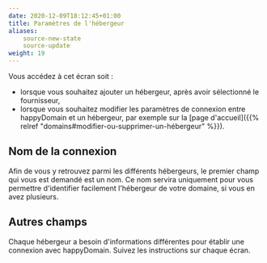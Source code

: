```yaml
---
date: 2020-12-09T18:12:45+01:00
title: Paramètres de l'hébergeur
aliases:
    source-new-state
    source-update
weight: 19
---
```


Vous accédez à cet écran soit :

- lorsque vous souhaitez ajouter un hébergeur, après avoir sélectionné le fournisseur,
- lorsque vous souhaitez modifier les paramètres de connexion entre happyDomain et un hébergeur, par exemple sur la [page d'accueil]({{% relref "domains#modifier-ou-supprimer-un-hébergeur" %}}).

## Nom de la connexion

Afin de vous y retrouvez parmi les différents hébergeurs, le premier champ qui vous est demandé est un nom.
Ce nom servira uniquement pour vous permettre d'identifier facilement l'hébergeur de votre domaine, si vous en avez plusieurs.


## Autres champs

Chaque hébergeur a besoin d'informations différentes pour établir une connexion avec happyDomain.
Suivez les instructions sur chaque écran.
